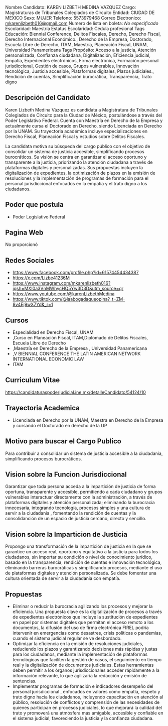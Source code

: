 Nombre Candidato: KAREN LIZBETH MEDINA VAZQUEZ
Cargo: Magistraturas de Tribunales Colegiados de Circuito
Entidad: CIUDAD DE MEXICO
Sexo: MUJER
Telefono: 5573979468
Correo Electronico: mkarenlizbeth016@gmail.com
Numero de lista en boleta: *No especificado*
Escolaridad: Maestría
Estatus Escolaridad: Cédula profesional
Tags Educación: Biennial Conference, Delitos Fiscales, Derecho, Derecho Fiscal, Derecho Internacional Económico., Derecho de la Empresa, Doctorado, Escuela Libre de Derecho, ITAM, Maestría, Planeación Fiscal, UNAM, Universidad Panamericana
Tags Propósito: Acceso a la justicia, Atención personalizada, Confianza ciudadana, Digitalización, Eficiencia judicial, Empatía, Expedientes electrónicos, Firma electrónica, Formación personal jurisdiccional, Gestión de casos, Grupos vulnerables, Innovación tecnológica, Justicia accesible, Plataformas digitales, Plazos judiciales., Rendición de cuentas, Simplificación burocrática, Transparencia, Trato digno


## Descripción del Candidato 

Karen Lizbeth Medina Vázquez es candidata a Magistratura de Tribunales Colegiados de Circuito para la Ciudad de México, postulándose a través del Poder Legislativo Federal. Cuenta con Maestría en Derecho de la Empresa y actualmente cursa el Doctorado en Derecho, siendo Licenciada en Derecho por la UNAM. Su trayectoria académica incluye especializaciones en Derecho Fiscal, Planeación Fiscal y estudios sobre Delitos Fiscales.

La candidata motiva su búsqueda del cargo público con el objetivo de consolidar un sistema de justicia accesible, simplificando procesos burocráticos. Su visión se centra en garantizar el acceso oportuno y transparente a la justicia, priorizando la atención ciudadana a través de plataformas digitales y personalizadas. Sus propuestas incluyen la digitalización de expedientes, la optimización de plazos en la emisión de resoluciones y la implementación de programas de formación para el personal jurisdiccional enfocados en la empatía y el trato digno a los ciudadanos.


## Poder que postula

- Poder Legislativo Federal


## Pagina Web

No proporcionó


## Redes Sociales

- https://www.facebook.com/profile.php?id=61574454434387
- https://x.com/Lizbe41236M
- https://www.instagram.com/mkarenlizbeth016?igsh=MXI0a3VnMWhycHQ5Yw3D3D&utm_source=qr
- https://www.youtube.com/@karenLizbethMedina
- https://www.tiktok.com/@laabogadaqueopina?_t=ZM-8v4Ej9wX7Yd&_r=1


## Cursos

- Especialidad en Derecho Fiscal, UNAM
- ,Curso en Planeación Fiscal, ITAM,Diplomado de Delitos Fiscales, Escuela Libre de Derecho
- ,Maestría en Derecho de la Empresa , Universidad Panamericana
- ,V BIENNIAL CONFERENCE  THE LATIN AMERICAN NETWORK  INTERNATIONAL ECONOMIC LAW
- ITAM


## Curriculum Vitae

https://candidaturaspoderjudicial.ine.mx/detalleCandidato/54124/10


## Trayectoria Academica

- Licenciada en Derecho por la UNAM, Maestra en Derecho de la Empresa y cursando el Doctorado en derecho de la UP


## Motivo para buscar el Cargo Publico

Para contribuir a consolidar un sistema de justicia accesible a la ciudadania, simplificando procesos burocráticos.


## Vision sobre la Funcion Jurisdiccional

Garantizar que toda persona acceda a la impartición de justicia de forma oportuna, transparente y accesible, permitiendo a cada ciudadano y grupos vulnerables interactuar directamente con la administración, a través de plataformas digitales y atención personalizada; eliminando la burocracia innecesaria, integrando tecnología, procesos simples y una cultura de servir a la ciudadania , fomentando la rendición de cuentas y la consolidanción de un espacio de justicia cercano, directo y sencillo.


## Vision sobre la Imparticion de Justicia

Propongo una transformación de la impartición de justicia en la que se garantice un acceso real, oportuno y equitativo a la justicia para todos los ciudadanos, sin importar su condición o nivel de conocimiento jurídico, basado en la transparencia, rendición de cuentas e innovación tecnológica, eliminando barreras burocráticas y simplificando procesos, mediante el uso de plataformas digitales y atención personalizada. Se debe fomentar una cultura orientada de servir a la ciudadania con empatía.


## Propuestas

- Eliminar o reducir la burocracia agilizando los procesos y mejorar la eficiencia. Una propuesta clave es la digitalización de procesos a través de expedientes electrónicos que incluye la sustitución de expedientes en papel por sistemas digitales que permitan el acceso remoto a los documentos, la difusión del uso de firma electrónica FIREL podría intervenir en emergencias como desastres, crisis políticas o pandemias, cuando el sistema judicial regular se ve desbordado.
- Optimizar la eficiencia en la emisión de resoluciones judiciales, reduciendo los plazos y garantizando decisiones más rápidas y justas para los ciudadanos, mediante la implementación de plataformas tecnológicas que faciliten la gestión de casos, el seguimiento en tiempo real y la digitalización de documentos judiciales. Estas herramientas deben permitir a los órganos jurisdiccionales acceder rápidamente a la información relevante, lo que agilizaría la redacción y emisión de sentencias.
- Implementar programas de formación e indicadores desempeño del personal jurisdiccional , enfocados en valores como empatía, respeto y trato digno hacia los ciudadanos, incluyendo capacitación en atención al público, resolución de conflictos y comprensión de las necesidades de quienes participan en procesos judiciales, lo que mejorará la calidad del trato y promoverá una atmósfera más amigable, accesible y confiable en el sistema judicial, favoreciendo la justicia y la confianza ciudadana.


